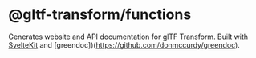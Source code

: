 # @gltf-transform/functions

Generates website and API documentation for glTF Transform. Built with [SvelteKit](https://kit.svelte.dev/) and [greendoc])(https://github.com/donmccurdy/greendoc).
